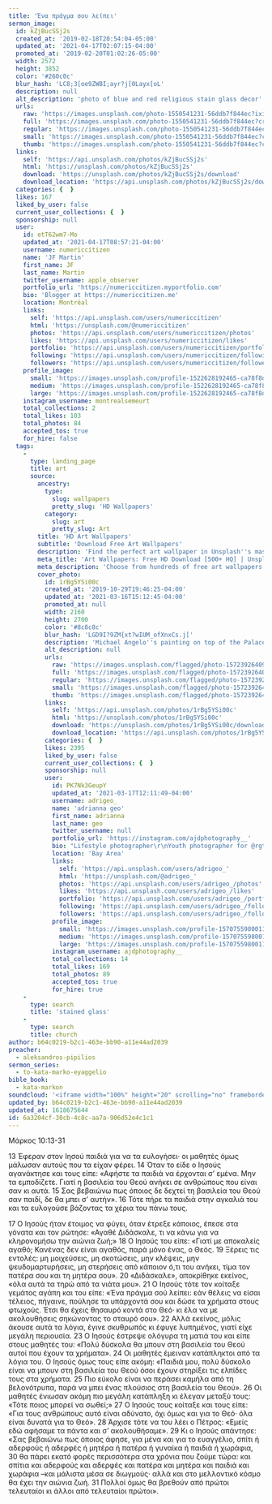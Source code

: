 ```yaml
---
title: 'Ένα πράγμα σου λείπει'
sermon_image:
  id: kZjBucSSj2s
  created_at: '2019-02-18T20:54:04-05:00'
  updated_at: '2021-04-17T02:07:15-04:00'
  promoted_at: '2019-02-20T01:02:26-05:00'
  width: 2572
  height: 3852
  color: '#260c0c'
  blur_hash: 'LC8;3[oe9ZWBI;ayr?j[0Layx[oL'
  description: null
  alt_description: 'photo of blue and red religious stain glass decor'
  urls:
    raw: 'https://images.unsplash.com/photo-1550541231-56ddb7f844ec?ixid=MnwxNjM3NDl8MHwxfHNlYXJjaHwyfHxzdGFpbmVkJTIwZ2xhc3N8ZW58MHx8fHwxNjE4NjcyODEy&ixlib=rb-1.2.1'
    full: 'https://images.unsplash.com/photo-1550541231-56ddb7f844ec?crop=entropy&cs=srgb&fm=jpg&ixid=MnwxNjM3NDl8MHwxfHNlYXJjaHwyfHxzdGFpbmVkJTIwZ2xhc3N8ZW58MHx8fHwxNjE4NjcyODEy&ixlib=rb-1.2.1&q=85'
    regular: 'https://images.unsplash.com/photo-1550541231-56ddb7f844ec?crop=entropy&cs=tinysrgb&fit=max&fm=jpg&ixid=MnwxNjM3NDl8MHwxfHNlYXJjaHwyfHxzdGFpbmVkJTIwZ2xhc3N8ZW58MHx8fHwxNjE4NjcyODEy&ixlib=rb-1.2.1&q=80&w=1080'
    small: 'https://images.unsplash.com/photo-1550541231-56ddb7f844ec?crop=entropy&cs=tinysrgb&fit=max&fm=jpg&ixid=MnwxNjM3NDl8MHwxfHNlYXJjaHwyfHxzdGFpbmVkJTIwZ2xhc3N8ZW58MHx8fHwxNjE4NjcyODEy&ixlib=rb-1.2.1&q=80&w=400'
    thumb: 'https://images.unsplash.com/photo-1550541231-56ddb7f844ec?crop=entropy&cs=tinysrgb&fit=max&fm=jpg&ixid=MnwxNjM3NDl8MHwxfHNlYXJjaHwyfHxzdGFpbmVkJTIwZ2xhc3N8ZW58MHx8fHwxNjE4NjcyODEy&ixlib=rb-1.2.1&q=80&w=200'
  links:
    self: 'https://api.unsplash.com/photos/kZjBucSSj2s'
    html: 'https://unsplash.com/photos/kZjBucSSj2s'
    download: 'https://unsplash.com/photos/kZjBucSSj2s/download'
    download_location: 'https://api.unsplash.com/photos/kZjBucSSj2s/download?ixid=MnwxNjM3NDl8MHwxfHNlYXJjaHwyfHxzdGFpbmVkJTIwZ2xhc3N8ZW58MHx8fHwxNjE4NjcyODEy'
  categories: {  }
  likes: 167
  liked_by_user: false
  current_user_collections: {  }
  sponsorship: null
  user:
    id: etT62wm7-Mo
    updated_at: '2021-04-17T08:57:21-04:00'
    username: numericcitizen
    name: 'JF Martin'
    first_name: JF
    last_name: Martin
    twitter_username: apple_observer
    portfolio_url: 'https://numericcitizen.myportfolio.com'
    bio: 'Blogger at https://numericcitizen.me'
    location: Montréal
    links:
      self: 'https://api.unsplash.com/users/numericcitizen'
      html: 'https://unsplash.com/@numericcitizen'
      photos: 'https://api.unsplash.com/users/numericcitizen/photos'
      likes: 'https://api.unsplash.com/users/numericcitizen/likes'
      portfolio: 'https://api.unsplash.com/users/numericcitizen/portfolio'
      following: 'https://api.unsplash.com/users/numericcitizen/following'
      followers: 'https://api.unsplash.com/users/numericcitizen/followers'
    profile_image:
      small: 'https://images.unsplash.com/profile-1522628192465-ca78f8dd3098?ixlib=rb-1.2.1&q=80&fm=jpg&crop=faces&cs=tinysrgb&fit=crop&h=32&w=32'
      medium: 'https://images.unsplash.com/profile-1522628192465-ca78f8dd3098?ixlib=rb-1.2.1&q=80&fm=jpg&crop=faces&cs=tinysrgb&fit=crop&h=64&w=64'
      large: 'https://images.unsplash.com/profile-1522628192465-ca78f8dd3098?ixlib=rb-1.2.1&q=80&fm=jpg&crop=faces&cs=tinysrgb&fit=crop&h=128&w=128'
    instagram_username: montrealsemeurt
    total_collections: 2
    total_likes: 103
    total_photos: 84
    accepted_tos: true
    for_hire: false
  tags:
    -
      type: landing_page
      title: art
      source:
        ancestry:
          type:
            slug: wallpapers
            pretty_slug: 'HD Wallpapers'
          category:
            slug: art
            pretty_slug: Art
        title: 'HD Art Wallpapers'
        subtitle: 'Download Free Art Wallpapers'
        description: 'Find the perfect art wallpaper in Unsplash''s massive, curated collection of HD photos. Each photo is optimized for your screen and free to use for all.'
        meta_title: 'Art Wallpapers: Free HD Download [500+ HQ] | Unsplash'
        meta_description: 'Choose from hundreds of free art wallpapers. Download HD wallpapers for free on Unsplash.'
        cover_photo:
          id: 1rBg5YSi00c
          created_at: '2019-10-29T19:46:25-04:00'
          updated_at: '2021-03-16T15:12:45-04:00'
          promoted_at: null
          width: 2160
          height: 2700
          color: '#8c8c8c'
          blur_hash: 'LGD9I?9ZM{xt?wIUM_ofXnxCs.j['
          description: 'Michael Angelo''s painting on top of the Palace of Versailles'
          alt_description: null
          urls:
            raw: 'https://images.unsplash.com/flagged/photo-1572392640988-ba48d1a74457?ixlib=rb-1.2.1'
            full: 'https://images.unsplash.com/flagged/photo-1572392640988-ba48d1a74457?ixlib=rb-1.2.1&q=85&fm=jpg&crop=entropy&cs=srgb'
            regular: 'https://images.unsplash.com/flagged/photo-1572392640988-ba48d1a74457?ixlib=rb-1.2.1&q=80&fm=jpg&crop=entropy&cs=tinysrgb&w=1080&fit=max'
            small: 'https://images.unsplash.com/flagged/photo-1572392640988-ba48d1a74457?ixlib=rb-1.2.1&q=80&fm=jpg&crop=entropy&cs=tinysrgb&w=400&fit=max'
            thumb: 'https://images.unsplash.com/flagged/photo-1572392640988-ba48d1a74457?ixlib=rb-1.2.1&q=80&fm=jpg&crop=entropy&cs=tinysrgb&w=200&fit=max'
          links:
            self: 'https://api.unsplash.com/photos/1rBg5YSi00c'
            html: 'https://unsplash.com/photos/1rBg5YSi00c'
            download: 'https://unsplash.com/photos/1rBg5YSi00c/download'
            download_location: 'https://api.unsplash.com/photos/1rBg5YSi00c/download'
          categories: {  }
          likes: 2395
          liked_by_user: false
          current_user_collections: {  }
          sponsorship: null
          user:
            id: PK7Nk3GeupY
            updated_at: '2021-03-17T12:11:49-04:00'
            username: adrigeo_
            name: 'adrianna geo'
            first_name: adrianna
            last_name: geo
            twitter_username: null
            portfolio_url: 'https://instagram.com/ajdphotography__'
            bio: "Lifestyle photographer\r\nYouth photographer for @rgtyouth on instagram"
            location: 'Bay Area'
            links:
              self: 'https://api.unsplash.com/users/adrigeo_'
              html: 'https://unsplash.com/@adrigeo_'
              photos: 'https://api.unsplash.com/users/adrigeo_/photos'
              likes: 'https://api.unsplash.com/users/adrigeo_/likes'
              portfolio: 'https://api.unsplash.com/users/adrigeo_/portfolio'
              following: 'https://api.unsplash.com/users/adrigeo_/following'
              followers: 'https://api.unsplash.com/users/adrigeo_/followers'
            profile_image:
              small: 'https://images.unsplash.com/profile-1570755980011-96ec14c10fffimage?ixlib=rb-1.2.1&q=80&fm=jpg&crop=faces&cs=tinysrgb&fit=crop&h=32&w=32'
              medium: 'https://images.unsplash.com/profile-1570755980011-96ec14c10fffimage?ixlib=rb-1.2.1&q=80&fm=jpg&crop=faces&cs=tinysrgb&fit=crop&h=64&w=64'
              large: 'https://images.unsplash.com/profile-1570755980011-96ec14c10fffimage?ixlib=rb-1.2.1&q=80&fm=jpg&crop=faces&cs=tinysrgb&fit=crop&h=128&w=128'
            instagram_username: ajdphotography__
            total_collections: 14
            total_likes: 169
            total_photos: 89
            accepted_tos: true
            for_hire: true
    -
      type: search
      title: 'stained glass'
    -
      type: search
      title: church
author: b64c0219-b2c1-463e-bb90-a11e44ad2039
preacher:
  - aleksandros-pipilios
sermon_series:
  - to-kata-marko-eyaggelio
bible_book:
  - kata-markon
soundcloud: '<iframe width="100%" height="20" scrolling="no" frameborder="no" allow="autoplay" src="https://w.soundcloud.com/player/?url=https%3A//api.soundcloud.com/tracks/704298895%3Fsecret_token%3Ds-10iRQ&color=%23ff5500&inverse=false&auto_play=false&show_user=true"></iframe>'
updated_by: b64c0219-b2c1-463e-bb90-a11e44ad2039
updated_at: 1618675644
id: 6a3204cf-30cb-4c8c-aa7a-906d52e4c1c1
---
```

Μάρκος 10:13-31

13 Έφεραν στον Ιησού παιδιά για να τα ευλογήσει· οι μαθητές όμως μάλωσαν αυτούς που τα είχαν φέρει. 14 Όταν το είδε ο Ιησούς αγανάκτησε και τους είπε: «Αφήστε τα παιδιά να έρχονται σ’ εμένα. Μην τα εμποδίζετε. Γιατί η βασιλεία του Θεού ανήκει σε ανθρώπους που είναι σαν κι αυτά. 15 Σας βεβαιώνω πως όποιος δε δεχτεί τη βασιλεία του Θεού σαν παιδί, δε θα μπει σ’ αυτήν». 16 Τότε πήρε τα παιδιά στην αγκαλιά του και τα ευλογούσε βάζοντας τα χέρια του πάνω τους.

17 Ο Ιησούς ήταν έτοιμος να φύγει, όταν έτρεξε κάποιος, έπεσε στα γόνατα και τον ρώτησε: «Αγαθέ Διδάσκαλε, τι να κάνω για να κληρονομήσω την αιώνια ζωή;» 18 Ο Ιησούς του είπε: «Γιατί με αποκαλείς αγαθό; Κανένας δεν είναι αγαθός, παρά μόνο ένας, ο Θεός. 19 Ξέρεις τις εντολές: μη μοιχεύσεις, μη σκοτώσεις, μην κλέψεις, μην ψευδομαρτυρήσεις, μη στερήσεις από κάποιον ό,τι του ανήκει, τίμα τον πατέρα σου και τη μητέρα σου». 20 «Διδάσκαλε», αποκρίθηκε εκείνος, «όλα αυτά τα τηρώ από τα νιάτα μου». 21 Ο Ιησούς τότε τον κοίταξε γεμάτος αγάπη και του είπε: «Ένα πράγμα σού λείπει: εάν θέλεις να είσαι τέλειος, πήγαινε, πούλησε τα υπάρχοντά σου και δώσε τα χρήματα στους φτωχούς. Έτσι θα έχεις θησαυρό κοντά στο Θεό· κι έλα να με ακολουθήσεις σηκώνοντας το σταυρό σου». 22 Αλλά εκείνος, μόλις άκουσε αυτά τα λόγια, έγινε σκυθρωπός κι έφυγε λυπημένος, γιατί είχε μεγάλη περιουσία. 23 Ο Ιησούς έστρεψε ολόγυρα τη ματιά του και είπε στους μαθητές του: «Πολύ δύσκολα θα μπουν στη βασιλεία του Θεού αυτοί που έχουν τα χρήματα». 24 Οι μαθητές έμειναν κατάπληκτοι από τα λόγια του. Ο Ιησούς όμως τους είπε ακόμη: «Παιδιά μου, πολύ δύσκολο είναι να μπουν στη βασιλεία του Θεού όσοι έχουν στηρίξει τις ελπίδες τους στα χρήματα. 25 Πιο εύκολο είναι να περάσει καμήλα από τη βελονότρυπα, παρά να μπει ένας πλούσιος στη βασιλεία του Θεού». 26 Οι μαθητές ένιωσαν ακόμη πιο μεγάλη κατάπληξη κι έλεγαν μεταξύ τους: «Τότε ποιος μπορεί να σωθεί;» 27 Ο Ιησούς τους κοίταξε και τους είπε: «Για τους ανθρώπους αυτό είναι αδύνατο, όχι όμως και για το Θεό· όλα είναι δυνατά για το Θεό». 28 Άρχισε τότε να του λέει ο Πέτρος: «Εμείς εδώ αφήσαμε τα πάντα και σ’ ακολουθήσαμε». 29 Κι ο Ιησούς απάντησε: «Σας βεβαιώνω πως όποιος άφησε, για μένα και για το ευαγγέλιο, σπίτι ή αδερφούς ή αδερφές ή μητέρα ή πατέρα ή γυναίκα ή παιδιά ή χωράφια, 30 θα πάρει εκατό φορές περισσότερα στα χρόνια που ζούμε τώρα: και σπίτια και αδερφούς και αδερφές και πατέρα και μητέρα και παιδιά και χωράφια –και μάλιστα μέσα σε διωγμούς· αλλά και στο μελλοντικό κόσμο θα έχει την αιώνια ζωή. 31 Πολλοί όμως θα βρεθούν από πρώτοι τελευταίοι κι άλλοι από τελευταίοι πρώτοι».